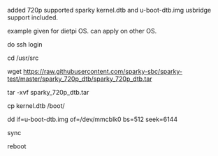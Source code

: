 added 720p supported sparky kernel.dtb and u-boot-dtb.img
usbridge support included.

example given for dietpi OS. can apply on other OS.

do ssh login

cd /usr/src

wget https://raw.githubusercontent.com/sparky-sbc/sparky-test/master/sparky_720p_dtb/sparky_720p_dtb.tar

tar -xvf sparky_720p_dtb.tar

cp kernel.dtb /boot/

dd if=u-boot-dtb.img of=/dev/mmcblk0 bs=512 seek=6144

sync

reboot



